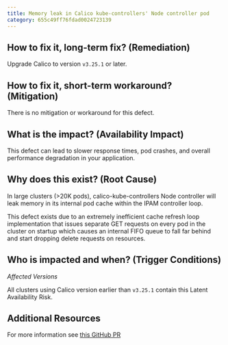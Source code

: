 ```yaml
---
title: Memory leak in Calico kube-controllers' Node controller pod
category: 655c49ff76fdad0024723139
---
```


## How to fix it, long-term fix? (Remediation)

Upgrade Calico to version `v3.25.1` or later.

## How to fix it, short-term workaround? (Mitigation)

There is no mitigation or workaround for this defect.

## What is the impact? (Availability Impact)

This defect can lead to slower response times, pod crashes, and overall performance degradation in your application.

## Why does this exist? (Root Cause)

In large clusters (>20K pods), calico-kube-controllers Node controller will leak memory in its internal pod cache within the IPAM controller loop.

This defect exists due to an extremely inefficient cache refresh loop implementation that issues separate GET requests on every pod in the cluster on startup which causes an internal FIFO queue to fall far behind and start dropping delete requests on resources.

## Who is impacted and when? (Trigger Conditions)

_Affected Versions_

All clusters using Calico version earlier than `v3.25.1` contain this Latent Availability Risk.

## Additional Resources

For more information see [this GitHub PR](https://github.com/projectcalico/calico/pull/7433)